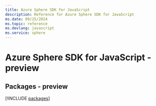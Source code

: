```yaml
---
title: Azure Sphere SDK for JavaScript
description: Reference for Azure Sphere SDK for JavaScript
ms.date: 09/25/2024
ms.topic: reference
ms.devlang: javascript
ms.service: sphere
---
```

# Azure Sphere SDK for JavaScript - preview
## Packages - preview
[!INCLUDE [packages](sphere-index.md)]